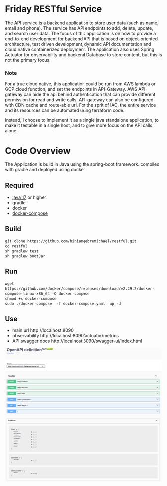 # Friday RESTful Service

The API service is a backend application to store user data (such as name, email and phone). 
The service has API endpoints to add, delete, update, and search user data. The focus of this application is on how
to provide a end-to-end development for backend API that is based on object-oriented architecture, test driven development,
 dynamic API documentation and cloud native containerized deployment.
The application also uses Spring Actuator for observability and backend Database to store content, but this is not the primary focus.

### Note
For a true cloud native, this application could be run from AWS lambda or GCP cloud function, and set the endpoints in API-Gateway. 
AWS API-gateway can hide the api behind authentication that can provide different permission for read and write calls. API-gateway can
also be configured with CDN cache and route-able url. For the sprit of IAC, the entire service and its resources can be automated 
using terraform code. 

Instead, I choose to implement it as a single java standalone application, 
to make it testable in a single host,  and to give more focus on the API calls alone.



# Code Overview
The Application is build in Java using the spring-boot framework. compiled with gradle and deployed using docker.

## Required
- [java 17](https://www.oracle.com/java/technologies/javase/jdk17-archive-downloads.html) or higher 
- gradle
- docker
- [docker-compose](https://github.com/docker/compose/releases/download/v2.29.2/docker-compose-linux-x86_64 )  

## Build
```
git clone https://github.com/biniamgebremichael/restful.git 
cd restful 
sh gradlew test
sh gradlew bootJar
```
 
## Run
```
wget https://github.com/docker/compose/releases/download/v2.29.2/docker-compose-linux-x86_64 -O docker-compose
chmod +x docker-compose
sudo ./docker-compose  -f docker-compose.yaml  up -d
```
## Use
- main url http://localhost:8090
- observability http://localhost:8090/actuator/metrics
- API swagger docs http://localhost:8090/swagger-ui/index.html

![API Docs screenshot](README.png)